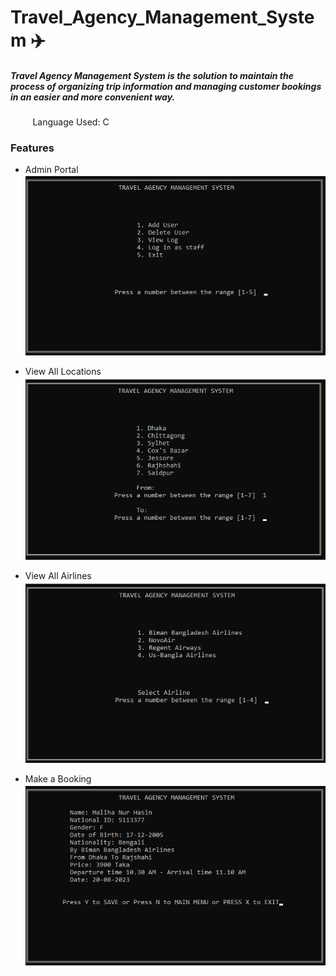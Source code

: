 # Travel_Agency_Management_System ✈️
##### **Travel Agency Management System** is the solution to maintain the process of organizing trip information and managing customer bookings in an easier and more convenient way.

&nbsp;&nbsp;&nbsp;&nbsp;&nbsp;&nbsp;&nbsp;&nbsp;  Language Used: C
 

### Features
* Admin Portal <br>
 ![](images/Admin%20Portal.png)

* View All Locations <br>
 ![](images/Destination.png)

* View All Airlines <br>
 ![](images/Biman.png)

* Make a Booking <br>
 ![](images/booked.png)

